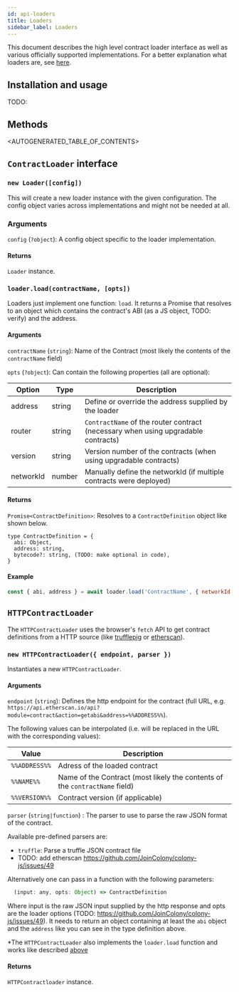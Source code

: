 ```yaml
---
id: api-loaders
title: Loaders
sidebar_label: Loaders
---
```


This document describes the high level contract loader interface as well as various officially supported implementations. For a better explanation what loaders are, see [here](docs-loaders.html).

## Installation and usage

TODO:

## Methods

<AUTOGENERATED_TABLE_OF_CONTENTS>

## `ContractLoader` interface

### `new Loader([config])`

This will create a new loader instance with the given configuration. The config object varies across implementations and might not be needed at all.

### Arguments

`config` (`?object`): A config object specific to the loader implementation.

#### Returns

`Loader` instance.

### `loader.load(contractName, [opts])`

Loaders just implement one function: `load`. It returns a Promise that resolves to an object which contains the contract's ABI (as a JS object, TODO: verify) and the address.

#### Arguments

`contractName` (`string`): Name of the Contract (most likely the contents of the `contractName` field)

`opts` (`?object`): Can contain the following properties (all are optional):

|Option|Type|Description|
|---|---|---|
|address|string|Define or override the address supplied by the loader|
|router|string|`ContractName` of the router contract (necessary when using upgradable contracts)|
|version|string|Version number of the contracts (when using upgradable contracts)|
|networkId|number|Manually define the networkId (if multiple contracts were deployed)|

#### Returns

`Promise<ContractDefinition>`: Resolves to a `ContractDefinition` object like shown below.

```
type ContractDefinition = {
  abi: Object,
  address: string,
  bytecode?: string, (TODO: make optional in code),
}
```

#### Example

```javascript
const { abi, address } = await loader.load('ContractName', { networkId: 99 });
```

## `HTTPContractLoader`

The `HTTPContractLoader` uses the browser's `fetch` API to get contract definitions from a HTTP source (like [trufflepig](https://github.com/JoinColony/trufflepig) or [etherscan](https://etherscan.io/contractsVerified)).

### `new HTTPContractLoader({ endpoint, parser })`

Instantiates a new `HTTPContractLoader`.

#### Arguments

`endpoint` (`string`): Defines the http endpoint for the contract (full URL, e.g. `https://api.etherscan.io/api?module=contract&action=getabi&address=%%ADDRESS%%`).

The following values can be interpolated (i.e. will be replaced in the URL with the corresponding values):

|Value|Description|
|---|---|
|`%%ADDRESS%%`|Adress of the loaded contract|
|`%%NAME%%`|Name of the Contract (most likely the contents of the `contractName` field)|
|`%%VERSION%%`|Contract version (if applicable)|

`parser` (`string|function`) : The parser to use to parse the raw JSON format of the contract.

Available pre-defined parsers are:

- `truffle`: Parse a truffle JSON contract file
- TODO: add etherscan https://github.com/JoinColony/colony-js/issues/49

Alternatively one can pass in a function with the following parameters:

```javascript
  (input: any, opts: Object) => ContractDefinition
```

Where input is the raw JSON input supplied by the http response and opts are the loader options (TODO: https://github.com/JoinColony/colony-js/issues/49). It needs to return an object containing at least the `abi` object and the `address` like you can see in the type definition above.

*The `HTTPContractLoader` also implements the `loader.load` function and works like described [above](#loaderload-contractname-opts)

#### Returns

`HTTPContractloader` instance.
